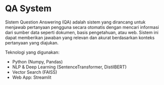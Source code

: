 # QA System
Sistem Question Answering (QA) adalah sistem yang dirancang untuk menjawab pertanyaan pengguna secara otomatis dengan mencari informasi dari sumber data seperti dokumen, basis pengetahuan, atau web. Sistem ini dapat memberikan jawaban yang relevan dan akurat berdasarkan konteks pertanyaan yang diajukan.

Teknologi yang digunakan:
- Python (Numpy, Pandas)
- NLP & Deep Learning (SentenceTransformer, DistilBERT)
- Vector Search (FAISS)
- Web App: Streamlit
